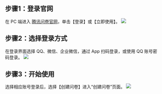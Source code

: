 ## 步骤1：登录官网
在 PC 端进入 [腾讯问卷官网](https://wj.qq.com/)，单击【登录】或【立即使用】。
![](https://main.qcloudimg.com/raw/c7329c3c2b2218ef1a3d357770ffcdef/%E7%94%B5%E8%84%91%E7%AB%AF%E7%99%BB%E5%BD%95-%E5%AE%98%E7%BD%91.png)

## 步骤2：选择登录方式
在登录界面选择 QQ、微信、企业微信，通过 App 扫码登录，或使用 QQ 账号密码登录。
![](https://main.qcloudimg.com/raw/f22dfae50eadd5a49fde6e73b634f076/%E7%94%B5%E8%84%91%E7%AB%AF%E7%99%BB%E5%BD%95-%E5%AE%98%E7%BD%912.png)

## 步骤3：开始使用
选择相应账号登录后，选择【创建问卷】进入“创建问卷”页面。
![](https://main.qcloudimg.com/raw/f2769e3c67c612506d93b3771f7f5cb4/%E5%88%9B%E5%BB%BA%E9%97%AE%E5%8D%B7.png)